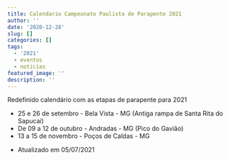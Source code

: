 ```yaml
---
title: Calendario Campeonato Paulista de Parapente 2021
author: ''
date: '2020-12-28'
slug: []
categories: []
tags:
  - '2021'
  - eventos
  - noticias
featured_image: ''
description: ''
---
```


Redefinido calendário com as etapas de parapente para 2021

- 25 e 26 de setembro - Bela Vista - MG (Antiga rampa de Santa Rita do Sapucaí)
- De 09 a 12 de outubro - Andradas - MG (Pico do Gavião)
- 13 a 15 de novembro - Poços de Caldas - MG

* Atualizado em 05/07/2021
